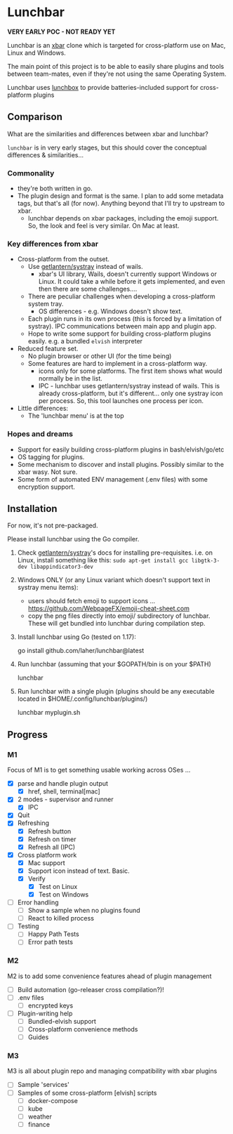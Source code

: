 # Lunchbar

**VERY EARLY POC - NOT READY YET**

Lunchbar is an [xbar](https://github.com/matryer/xbar) clone which is targeted for cross-platform use on Mac, Linux and Windows.

The main point of this project is to be able to easily share plugins and tools between team-mates, even if they're not using the same Operating System.

Lunchbar uses [lunchbox](https://github.com/laher/lunchbox) to provide batteries-included support for cross-platform plugins

## Comparison

What are the similarities and differences between xbar and lunchbar?

`lunchbar` is in very early stages, but this should cover the conceptual differences & similarities...

### Commonality

 * they're both written in go.
 * The plugin design and format is the same. I plan to add some metadata tags, but that's all (for now). Anything beyond that I'll try to upstream to xbar.
   * lunchbar depends on xbar packages, including the emoji support. So, the look and feel is very similar. On Mac at least.

### Key differences from xbar

 * Cross-platform from the outset.
    * Use [getlantern/systray](https://github.com/getlantern/systray) instead of wails.
      * xbar's UI library, Wails, doesn't currently support Windows or Linux. It could take a while before it gets implemented, and even then there are some challenges....
    * There are peculiar challenges when developing a cross-platform system tray.
      * OS differences - e.g. Windows doesn't show text.
    * Each plugin runs in its own process (this is forced by a limitation of systray). IPC communications between main app and plugin app.
    * Hope to write some support for building cross-platform plugins easily. e.g. a bundled `elvish` interpreter
 * Reduced feature set.
   * No plugin browser or other UI (for the time being)
   * Some features are hard to implement in a cross-platform way.
     * icons only for some platforms. The first item shows what would normally be in the list.
     * IPC - lunchbar uses getlantern/systray instead of wails. This is already cross-platform, but it's different... only one systray icon per process. So, this tool launches one process per icon.
 * Little differences:
   * The 'lunchbar menu' is at the top

### Hopes and dreams

 * Support for easily building cross-platform plugins in bash/elvish/go/etc
 * OS tagging for plugins.
 * Some mechanism to discover and install plugins. Possibly similar to the xbar wasy. Not sure.
 * Some form of automated ENV management (<plugin>.env files) with some encryption support.


## Installation

For now, it's not pre-packaged.

Please install lunchbar using the Go compiler.

 1. Check [getlantern/systray](https://github.com/getlantern/systray)'s docs for installing pre-requisites.
    i.e. on Linux, install something like this: `sudo apt-get install gcc libgtk-3-dev libappindicator3-dev`

 2. Windows ONLY (or any Linux variant which doesn't support text in systray menu items):
      * users should fetch emoji to support icons ... https://github.com/WebpageFX/emoji-cheat-sheet.com
      * copy the png files directly into emoji/ subdirectory of lunchbar. These will get bundled into lunchbar during compilation step.

 2. Install lunchbar using Go (tested on 1.17):

    go install github.com/laher/lunchbar@latest

 3. Run lunchbar (assuming that your $GOPATH/bin is on your $PATH)

    lunchbar

 4. Run lunchbar with a single plugin (plugins should be any executable located in $HOME/.config/lunchbar/plugins/)

    lunchbar myplugin.sh

## Progress

### M1

Focus of M1 is to get something usable working across OSes ...

 - [x] parse and handle plugin output
   - [x] href, shell, terminal[mac]
 - [x] 2 modes - supervisor and runner
   - [x] IPC
 - [x] Quit
 - [x] Refreshing
   - [x] Refresh button
   - [x] Refresh on timer
   - [x] Refresh all (IPC)
 - [x] Cross platform work
   - [x] Mac support
   - [x] Support icon instead of text. Basic.
   - [x] Verify
      - [x] Test on Linux
      - [x] Test on Windows
 - [ ] Error handling
   - [ ] Show a sample when no plugins found
   - [ ] React to killed process
 - [ ] Testing
   - [ ] Happy Path Tests
   - [ ] Error path tests

### M2

M2 is to add some convenience features ahead of plugin management

 - [ ] Build automation (go-releaser cross compilation?)!
 - [ ] .env files
     - [ ] encrypted keys
 - [ ] Plugin-writing help
   - [ ] Bundled-elvish support
   - [ ] Cross-platform convenience methods
   - [ ] Guides

### M3

M3 is all about plugin repo and managing compatibility with xbar plugins

 - [ ] Sample 'services'
 - [ ] Samples of some cross-platform [elvish] scripts
     - [ ] docker-compose
     - [ ] kube
     - [ ] weather
     - [ ] finance
